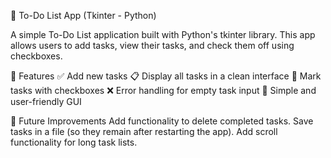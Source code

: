 📝 To-Do List App (Tkinter - Python)

A simple To-Do List application built with Python's tkinter library.
This app allows users to add tasks, view their tasks, and check them off using checkboxes.

🚀 Features
✅ Add new tasks
📋 Display all tasks in a clean interface
🔲 Mark tasks with checkboxes
❌ Error handling for empty task input
🎨 Simple and user-friendly GUI

🔮 Future Improvements
Add functionality to delete completed tasks.
Save tasks in a file (so they remain after restarting the app).
Add scroll functionality for long task lists.
